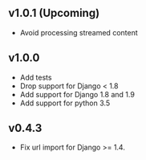 ## v1.0.1 (Upcoming)

* Avoid processing streamed content

## v1.0.0

* Add tests
* Drop support for Django < 1.8
* Add support for Django 1.8 and 1.9
* Add support for python 3.5

## v0.4.3

* Fix url import for Django >= 1.4.

